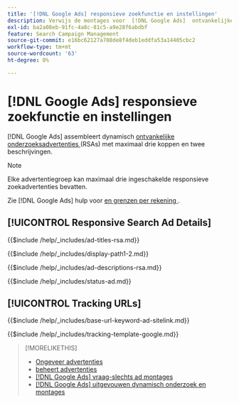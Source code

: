 ```yaml
---
title: '[!DNL Google Ads] responsieve zoekfunctie en instellingen'
description: Verwijs de montages voor  [!DNL Google Ads]  ontvankelijke onderzoeksadvertenties.
exl-id: ba2a08eb-91fc-4a8c-81c5-a9e28f6abdbf
feature: Search Campaign Management
source-git-commit: e16bc62127a708de8f4deb1eddfa53a14405cbc2
workflow-type: tm+mt
source-wordcount: '63'
ht-degree: 0%

---
```


# [!DNL Google Ads] responsieve zoekfunctie en instellingen

[!DNL Google Ads] assembleert dynamisch [ ontvankelijke onderzoeksadvertenties ](https://support.google.com/google-ads/answer/7684791?hl=en) (RSAs) met maximaal drie koppen en twee beschrijvingen.

>[!NOTE]
>
>Elke advertentiegroep kan maximaal drie ingeschakelde responsieve zoekadvertenties bevatten.

Zie [!DNL Google Ads] hulp voor [ en grenzen per rekening ](https://support.google.com/google-ads/answer/6372658?hl=en).

## [!UICONTROL Responsive Search Ad Details]

<!-- **[!UICONTROL Ad Titles]:** -->

{{$include /help/_includes/ad-titles-rsa.md}}

<!-- **[!UICONTROL Display Path 1]**, **[!UICONTROL Display Path 2]:** -->

{{$include /help/_includes/display-path1-2.md}}

<!-- **[!UICONTROL Ad Descriptions]:** -->

{{$include /help/_includes/ad-descriptions-rsa.md}}

<!-- **[!UICONTROL Status]:** -->

{{$include /help/_includes/status-ad.md}}

## [!UICONTROL Tracking URLs]

<!-- **[!UICONTROL Base URl]:** -->

{{$include /help/_includes/base-url-keyword-ad-sitelink.md}}

<!-- **[!UICONTROL Tracking Template]:** -->

{{$include /help/_includes/tracking-template-google.md}}

>[!MORELIKETHIS]
>
>* [ Ongeveer advertenties ](ad-about.md)
>* [ beheert advertenties ](ad-manage.md)
>* [[!DNL Google Ads]  vraag-slechts ad montages ](ad-settings-google-call.md)
>* [[!DNL Google Ads]  uitgevouwen dynamisch onderzoek en montages ](ad-settings-google-dsa.md)
